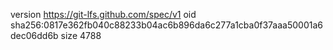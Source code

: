 version https://git-lfs.github.com/spec/v1
oid sha256:0817e362fb040c88233b04ac6b896da6c277a1cba0f37aaa50001a6dec06dd6b
size 4788
